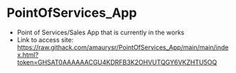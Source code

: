 # PointOfServices_App

* Point of Services/Sales App that is currently in the works
* Link to access site: https://raw.githack.com/amaurysr/PointOfServices_App/main/main/index.html?token=GHSAT0AAAAAACGU4KDRFB3K2OHVUTQGY6VKZHTU5OQ 
